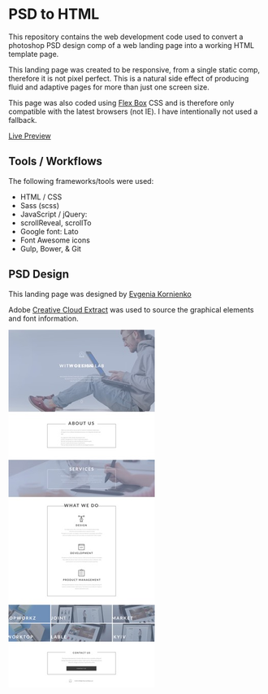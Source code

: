 # PSD to HTML

This repository contains the web development code used to convert a photoshop PSD design comp of a web landing page into a working HTML template page.

This landing page was created to be responsive, from a single static comp, therefore it is not pixel perfect. This is a natural side effect of producing fluid and adaptive pages for more than just one screen size.

This page was also coded using [Flex Box](http://caniuse.com/#search=flex) CSS and is therefore only compatible with the latest browsers (not IE). I have intentionally not used a fallback.

[Live Preview](http://robrcodes.github.io/PSD2html_1/)

## Tools / Workflows

The following frameworks/tools were used:
* HTML / CSS
* Sass (scss)
* JavaScript / jQuery:
* scrollReveal, scrollTo
* Google font: Lato
* Font Awesome icons
* Gulp, Bower, & Git


## PSD Design

This landing page was designed by [Evgenia Kornienko](https://www.behance.net/JaneKorn)

Adobe [Creative Cloud Extract](http://www.adobe.com/creativecloud/extract.html) was used to source the graphical elements and font information.

![PSD Design](/src/screenshotdesign.jpg)
